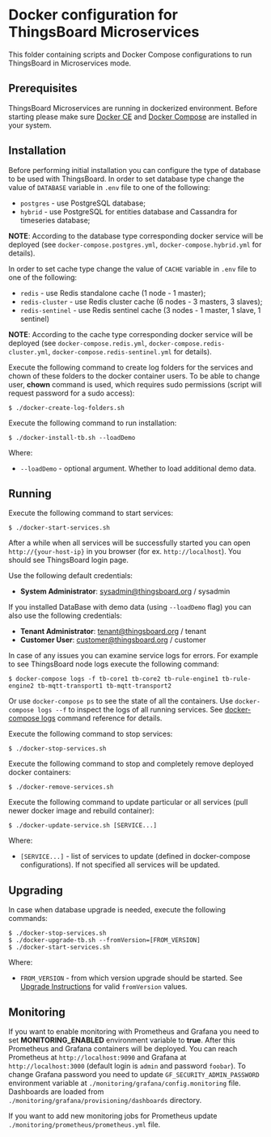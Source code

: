 # Docker configuration for ThingsBoard Microservices

This folder containing scripts and Docker Compose configurations to run ThingsBoard in Microservices mode.

## Prerequisites

ThingsBoard Microservices are running in dockerized environment.
Before starting please make sure [Docker CE](https://docs.docker.com/install/) and [Docker Compose](https://docs.docker.com/compose/install/) are installed in your system.

## Installation

Before performing initial installation you can configure the type of database to be used with ThingsBoard.
In order to set database type change the value of `DATABASE` variable in `.env` file to one of the following:

- `postgres` - use PostgreSQL database;
- `hybrid` - use PostgreSQL for entities database and Cassandra for timeseries database;

**NOTE**: According to the database type corresponding docker service will be deployed (see `docker-compose.postgres.yml`, `docker-compose.hybrid.yml` for details).

In order to set cache type change the value of `CACHE` variable in `.env` file to one of the following:

- `redis` - use Redis standalone cache (1 node - 1 master);
- `redis-cluster` - use Redis cluster cache (6 nodes - 3 masters, 3 slaves);
- `redis-sentinel` - use Redis sentinel cache (3 nodes - 1 master, 1 slave, 1 sentinel)

**NOTE**: According to the cache type corresponding docker service will be deployed (see `docker-compose.redis.yml`, `docker-compose.redis-cluster.yml`, `docker-compose.redis-sentinel.yml` for details).

Execute the following command to create log folders for the services and chown of these folders to the docker container users. 
To be able to change user, **chown** command is used, which requires sudo permissions (script will request password for a sudo access): 

`
$ ./docker-create-log-folders.sh
`

Execute the following command to run installation:

`
$ ./docker-install-tb.sh --loadDemo
`

Where:

- `--loadDemo` - optional argument. Whether to load additional demo data.

## Running

Execute the following command to start services:

`
$ ./docker-start-services.sh
`

After a while when all services will be successfully started you can open `http://{your-host-ip}` in you browser (for ex. `http://localhost`).
You should see ThingsBoard login page.

Use the following default credentials:

- **System Administrator**: sysadmin@thingsboard.org / sysadmin

If you installed DataBase with demo data (using `--loadDemo` flag) you can also use the following credentials:

- **Tenant Administrator**: tenant@thingsboard.org / tenant
- **Customer User**: customer@thingsboard.org / customer

In case of any issues you can examine service logs for errors.
For example to see ThingsBoard node logs execute the following command:

`
$ docker-compose logs -f tb-core1 tb-core2 tb-rule-engine1 tb-rule-engine2 tb-mqtt-transport1 tb-mqtt-transport2
`

Or use `docker-compose ps` to see the state of all the containers.
Use `docker-compose logs --f` to inspect the logs of all running services.
See [docker-compose logs](https://docs.docker.com/compose/reference/logs/) command reference for details.

Execute the following command to stop services:

`
$ ./docker-stop-services.sh
`

Execute the following command to stop and completely remove deployed docker containers:

`
$ ./docker-remove-services.sh
`

Execute the following command to update particular or all services (pull newer docker image and rebuild container):

`
$ ./docker-update-service.sh [SERVICE...]
`

Where:

- `[SERVICE...]` - list of services to update (defined in docker-compose configurations). If not specified all services will be updated.

## Upgrading

In case when database upgrade is needed, execute the following commands:

```
$ ./docker-stop-services.sh
$ ./docker-upgrade-tb.sh --fromVersion=[FROM_VERSION]
$ ./docker-start-services.sh
```

Where:

- `FROM_VERSION` - from which version upgrade should be started. See [Upgrade Instructions](https://thingsboard.io/docs/user-guide/install/upgrade-instructions) for valid `fromVersion` values.


## Monitoring

If you want to enable monitoring with Prometheus and Grafana you need to set <b>MONITORING_ENABLED</b> environment variable to <b>true</b>.
After this Prometheus and Grafana containers will be deployed. You can reach Prometheus at `http://localhost:9090` and Grafana at `http://localhost:3000` (default login is `admin` and password `foobar`).
To change Grafana password you need to update `GF_SECURITY_ADMIN_PASSWORD` environment variable at `./monitoring/grafana/config.monitoring` file.
Dashboards are loaded from `./monitoring/grafana/provisioning/dashboards` directory.

If you want to add new monitoring jobs for Prometheus update `./monitoring/prometheus/prometheus.yml` file.